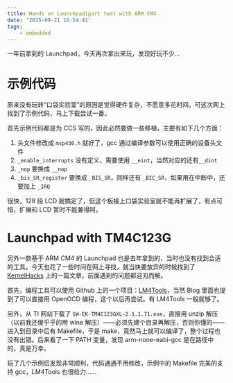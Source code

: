 ```yaml
---
title: Hands on Launchpad(part two) with ARM CM4
date: '2015-09-21 16:54:41'
tags:
    - embedded
---
```


一年前拿到的 Launchpad，今天再次拿出来玩，发现好玩不少...

<!--more-->

# 示例代码

原来没有玩转“口袋实验室”的原因是觉得硬件复杂，不愿意多花时间。可这次网上找到了示例代码，马上下载尝试一番。

首先示例代码都是为 CCS 写的，因此必然要做一些移植，主要有如下几个方面：

1. 头文件修改成 `msp430.h` 就好了，gcc 通过编译参数可以使用正确的设备头文件
2. `_enable_interrupts` 没有定义，需要使用 `__eint`，当然对应的还有`__dint`
3. `_nop` 要换成 `__nop`
4. `_bis_SR_register` 要换成 `_BIS_SR`，同样还有 `_BIC_SR`，如果用在中断中，还要加上 `_IRQ`

很快，128 段 LCD 就搞定了，但这个板接上口袋实验室就不能再扩展了，有点可惜，扩展和 LCD 暂时不能兼得阿。

# Launchpad with TM4C123G

另外一款基于 ARM CM4 的 Launchpad 也是去年拿到的，当时也没有找到合适的工具。今天也花了一些时间在网上寻找，就当快要放弃的时候找到了 [KernelHacks](http://kernelhacks.blogspot.com/2012/11/the-complete-tutorial-for-stellaris.html) 上的一篇文章，前面遇到的问题都迎刃而解。

首先，编程工具可以使用 Github 上的一个项目：[LM4Tools](https://github.com/utzig/lm4tools.git)，当然 Blog 里面也提到了可以直接用 OpenOCD 编程，这个以后再尝试。有 LM4Tools 一般就够了。

另外，从 TI 网站下载了 `SW-EK-TM4C123GXL-2.1.1.71.exe`，直接用 unzip 解压（以前我还傻乎乎的用 wine 解压）——必须先建个目录再解压，否则你懂的——进入到目录中后有 Makefile，于是 make，竟然马上就可以编译了，整个过程也没有出错。后来看了一下 PATH 变量，发现 arm-none-eabi-gcc 是在路径中的，真是万幸。

玩了几个示例后发现非常顺利，代码通通不用修改，示例中的 Makefile 完美的支持 gcc，LM4Tools 也很给力……

